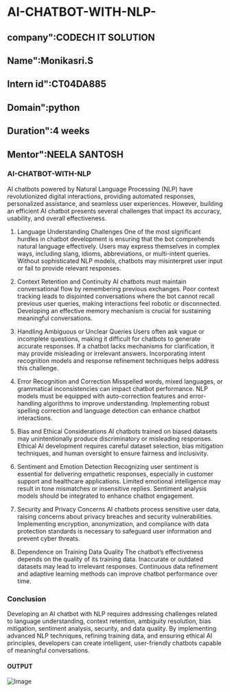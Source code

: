 # AI-CHATBOT-WITH-NLP-
## company":CODECH IT SOLUTION
## Name":Monikasri.S
## Intern id":CT04DA885
## Domain":python
## Duration":4 weeks
## Mentor":NEELA SANTOSH
### AI-CHATBOT-WITH-NLP
AI chatbots powered by Natural Language Processing (NLP) have revolutionized digital interactions, providing automated responses, personalized assistance, and seamless user experiences. However, building an efficient AI chatbot presents several challenges that impact its accuracy, usability, and overall effectiveness.

1. Language Understanding Challenges
One of the most significant hurdles in chatbot development is ensuring that the bot comprehends natural language effectively. Users may express themselves in complex ways, including slang, idioms, abbreviations, or multi-intent queries. Without sophisticated NLP models, chatbots may misinterpret user input or fail to provide relevant responses.

2. Context Retention and Continuity
AI chatbots must maintain conversational flow by remembering previous exchanges. Poor context tracking leads to disjointed conversations where the bot cannot recall previous user queries, making interactions feel robotic or disconnected. Developing an effective memory mechanism is crucial for sustaining meaningful conversations.

3. Handling Ambiguous or Unclear Queries
Users often ask vague or incomplete questions, making it difficult for chatbots to generate accurate responses. If a chatbot lacks mechanisms for clarification, it may provide misleading or irrelevant answers. Incorporating intent recognition models and response refinement techniques helps address this challenge.

4. Error Recognition and Correction
Misspelled words, mixed languages, or grammatical inconsistencies can impact chatbot performance. NLP models must be equipped with auto-correction features and error-handling algorithms to improve understanding. Implementing robust spelling correction and language detection can enhance chatbot interactions.

5. Bias and Ethical Considerations
AI chatbots trained on biased datasets may unintentionally produce discriminatory or misleading responses. Ethical AI development requires careful dataset selection, bias mitigation techniques, and human oversight to ensure fairness and inclusivity.

6. Sentiment and Emotion Detection
Recognizing user sentiment is essential for delivering empathetic responses, especially in customer support and healthcare applications. Limited emotional intelligence may result in tone mismatches or insensitive replies. Sentiment analysis models should be integrated to enhance chatbot engagement.

7. Security and Privacy Concerns
AI chatbots process sensitive user data, raising concerns about privacy breaches and security vulnerabilities. Implementing encryption, anonymization, and compliance with data protection standards is necessary to safeguard user information and prevent cyber threats.

8. Dependence on Training Data Quality
The chatbot’s effectiveness depends on the quality of its training data. Inaccurate or outdated datasets may lead to irrelevant responses. Continuous data refinement and adaptive learning methods can improve chatbot performance over time.

### Conclusion
Developing an AI chatbot with NLP requires addressing challenges related to language understanding, context retention, ambiguity resolution, bias mitigation, sentiment analysis, security, and data quality. By implementing advanced NLP techniques, refining training data, and ensuring ethical AI principles, developers can create intelligent, user-friendly chatbots capable of meaningful conversations.
#### OUTPUT
![Image](https://github.com/user-attachments/assets/1eaf3ce5-36f2-4125-a255-b09ea1686335)
